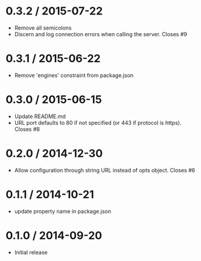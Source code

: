 
0.3.2 / 2015-07-22
==================

 * Remove all semicolons
 * Discern and log connection errors when calling the server. Closes #9

0.3.1 / 2015-06-22
==================

 * Remove 'engines' constraint from package.json

0.3.0 / 2015-06-15
==================

 * Update README.md
 * URL port defaults to 80 if not specified (or 443 if protocol is https). Closes #8

0.2.0 / 2014-12-30
==================

 * Allow configuration through string URL instead of opts object. Closes #6

0.1.1 / 2014-10-21
==================

 * update property name in package.json

0.1.0 / 2014-09-20
==================

 * Initial release
